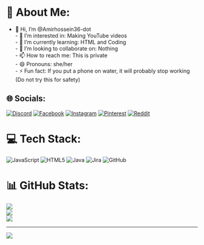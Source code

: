 # 💫 About Me:
- 👋 Hi, I’m @Amirhossein36-dot<br>- 👀 I’m interested in: Making YouTube videos<br>- 🌱 I’m currently learning: HTML and Coding<br>- 💞️ I’m looking to collaborate on: Nothing<br>- 📫 How to reach me: This is private<br>- 😄 Pronouns: she/her<br>- ⚡ Fun fact: If you put a phone on water, it will probably stop working <br>    (Do not try this for safety)


## 🌐 Socials:
[![Discord](https://img.shields.io/badge/Discord-%237289DA.svg?logo=discord&logoColor=white)](https://discord.gg/https://discord.gg/9UTgT4UcDD) [![Facebook](https://img.shields.io/badge/Facebook-%231877F2.svg?logo=Facebook&logoColor=white)](https://facebook.com/ahmadiamirhissein2023) [![Instagram](https://img.shields.io/badge/Instagram-%23E4405F.svg?logo=Instagram&logoColor=white)](https://instagram.com/ahmadiamirhissein1222) [![Pinterest](https://img.shields.io/badge/Pinterest-%23E60023.svg?logo=Pinterest&logoColor=white)](https://pinterest.com/JustAnNormailAccount583) [![Reddit](https://img.shields.io/badge/Reddit-%23FF4500.svg?logo=Reddit&logoColor=white)](https://reddit.com/user/u/Ill_Refrigerator8250) 

# 💻 Tech Stack:
![JavaScript](https://img.shields.io/badge/javascript-%23323330.svg?style=for-the-badge&logo=javascript&logoColor=%23F7DF1E) ![HTML5](https://img.shields.io/badge/html5-%23E34F26.svg?style=for-the-badge&logo=html5&logoColor=white) ![Java](https://img.shields.io/badge/java-%23ED8B00.svg?style=for-the-badge&logo=openjdk&logoColor=white) ![Jira](https://img.shields.io/badge/jira-%230A0FFF.svg?style=for-the-badge&logo=jira&logoColor=white) ![GitHub](https://img.shields.io/badge/github-%23121011.svg?style=for-the-badge&logo=github&logoColor=white)
# 📊 GitHub Stats:
![](https://github-readme-stats.vercel.app/api?username=Amirhossein36-dot&theme=dark&hide_border=false&include_all_commits=false&count_private=false)<br/>
![](https://nirzak-streak-stats.vercel.app/?user=Amirhossein36-dot&theme=dark&hide_border=false)<br/>
![](https://github-readme-stats.vercel.app/api/top-langs/?username=Amirhossein36-dot&theme=dark&hide_border=false&include_all_commits=false&count_private=false&layout=compact)

---
[![](https://visitcount.itsvg.in/api?id=Amirhossein36-dot&icon=0&color=0)](https://visitcount.itsvg.in)

<!-- Proudly created with GPRM ( https://gprm.itsvg.in ) -->

<!---
Amirhossein36-dot/Amirhossein36-dot is a ✨ special ✨ repository because its `README.md` (this file) appears on your GitHub profile.
You can click the Preview link to take a look at your changes.
--->
